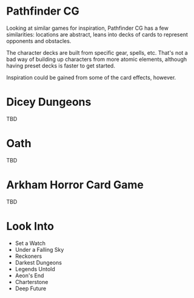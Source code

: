 # Pathfinder CG

Looking at similar games for inspiration, Pathfinder CG has a few similarities: locations are abstract, leans into decks of cards to represent opponents and obstacles.

The character decks are built from specific gear, spells, etc. That's not a bad way of building up characters from more atomic elements, although having preset decks is faster to get started.

Inspiration could be gained from some of the card effects, however.

# Dicey Dungeons

TBD

# Oath

TBD

# Arkham Horror Card Game

TBD

# Look Into

* Set a Watch
* Under a Falling Sky
* Reckoners
* Darkest Dungeons
* Legends Untold
* Aeon's End
* Charterstone
* Deep Future